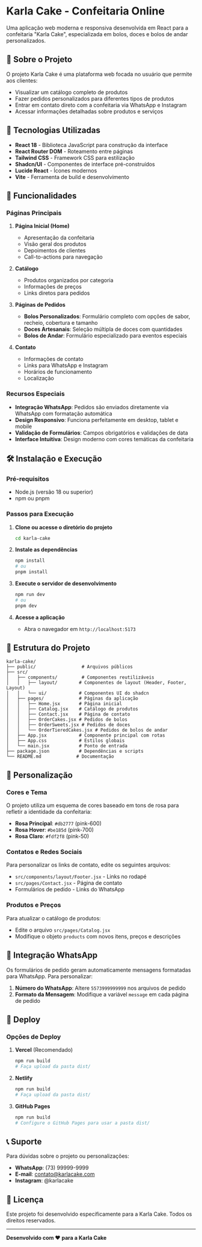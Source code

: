 # Karla Cake - Confeitaria Online

Uma aplicação web moderna e responsiva desenvolvida em React para a confeitaria "Karla Cake", especializada em bolos, doces e bolos de andar personalizados.

## 🎂 Sobre o Projeto

O projeto Karla Cake é uma plataforma web focada no usuário que permite aos clientes:

- Visualizar um catálogo completo de produtos
- Fazer pedidos personalizados para diferentes tipos de produtos
- Entrar em contato direto com a confeitaria via WhatsApp e Instagram
- Acessar informações detalhadas sobre produtos e serviços

## 🚀 Tecnologias Utilizadas

- **React 18** - Biblioteca JavaScript para construção da interface
- **React Router DOM** - Roteamento entre páginas
- **Tailwind CSS** - Framework CSS para estilização
- **Shadcn/UI** - Componentes de interface pré-construídos
- **Lucide React** - Ícones modernos
- **Vite** - Ferramenta de build e desenvolvimento

## 📱 Funcionalidades

### Páginas Principais

1. **Página Inicial (Home)**
   - Apresentação da confeitaria
   - Visão geral dos produtos
   - Depoimentos de clientes
   - Call-to-actions para navegação

2. **Catálogo**
   - Produtos organizados por categoria
   - Informações de preços
   - Links diretos para pedidos

3. **Páginas de Pedidos**
   - **Bolos Personalizados**: Formulário completo com opções de sabor, recheio, cobertura e tamanho
   - **Doces Artesanais**: Seleção múltipla de doces com quantidades
   - **Bolos de Andar**: Formulário especializado para eventos especiais

4. **Contato**
   - Informações de contato
   - Links para WhatsApp e Instagram
   - Horários de funcionamento
   - Localização

### Recursos Especiais

- **Integração WhatsApp**: Pedidos são enviados diretamente via WhatsApp com formatação automática
- **Design Responsivo**: Funciona perfeitamente em desktop, tablet e mobile
- **Validação de Formulários**: Campos obrigatórios e validações de data
- **Interface Intuitiva**: Design moderno com cores temáticas da confeitaria

## 🛠️ Instalação e Execução

### Pré-requisitos

- Node.js (versão 18 ou superior)
- npm ou pnpm

### Passos para Execução

1. **Clone ou acesse o diretório do projeto**
   ```bash
   cd karla-cake
   ```

2. **Instale as dependências**
   ```bash
   npm install
   # ou
   pnpm install
   ```

3. **Execute o servidor de desenvolvimento**
   ```bash
   npm run dev
   # ou
   pnpm dev
   ```

4. **Acesse a aplicação**
   - Abra o navegador em `http://localhost:5173`

## 📁 Estrutura do Projeto

```
karla-cake/
├── public/                 # Arquivos públicos
├── src/
│   ├── components/         # Componentes reutilizáveis
│   │   ├── layout/        # Componentes de layout (Header, Footer, Layout)
│   │   └── ui/            # Componentes UI do shadcn
│   ├── pages/             # Páginas da aplicação
│   │   ├── Home.jsx       # Página inicial
│   │   ├── Catalog.jsx    # Catálogo de produtos
│   │   ├── Contact.jsx    # Página de contato
│   │   ├── OrderCakes.jsx # Pedidos de bolos
│   │   ├── OrderSweets.jsx # Pedidos de doces
│   │   └── OrderTieredCakes.jsx # Pedidos de bolos de andar
│   ├── App.jsx            # Componente principal com rotas
│   ├── App.css            # Estilos globais
│   └── main.jsx           # Ponto de entrada
├── package.json           # Dependências e scripts
└── README.md             # Documentação
```

## 🎨 Personalização

### Cores e Tema

O projeto utiliza um esquema de cores baseado em tons de rosa para refletir a identidade da confeitaria:

- **Rosa Principal**: `#db2777` (pink-600)
- **Rosa Hover**: `#be185d` (pink-700)
- **Rosa Claro**: `#fdf2f8` (pink-50)

### Contatos e Redes Sociais

Para personalizar os links de contato, edite os seguintes arquivos:

- `src/components/layout/Footer.jsx` - Links no rodapé
- `src/pages/Contact.jsx` - Página de contato
- Formulários de pedido - Links do WhatsApp

### Produtos e Preços

Para atualizar o catálogo de produtos:

- Edite o arquivo `src/pages/Catalog.jsx`
- Modifique o objeto `products` com novos itens, preços e descrições

## 📱 Integração WhatsApp

Os formulários de pedido geram automaticamente mensagens formatadas para WhatsApp. Para personalizar:

1. **Número do WhatsApp**: Altere `5573999999999` nos arquivos de pedido
2. **Formato da Mensagem**: Modifique a variável `message` em cada página de pedido

## 🚀 Deploy

### Opções de Deploy

1. **Vercel** (Recomendado)
   ```bash
   npm run build
   # Faça upload da pasta dist/
   ```

2. **Netlify**
   ```bash
   npm run build
   # Faça upload da pasta dist/
   ```

3. **GitHub Pages**
   ```bash
   npm run build
   # Configure o GitHub Pages para usar a pasta dist/
   ```

## 📞 Suporte

Para dúvidas sobre o projeto ou personalizações:

- **WhatsApp**: (73) 99999-9999
- **E-mail**: contato@karlacake.com
- **Instagram**: @karlacake

## 📄 Licença

Este projeto foi desenvolvido especificamente para a Karla Cake. Todos os direitos reservados.

---

**Desenvolvido com ❤️ para a Karla Cake**

